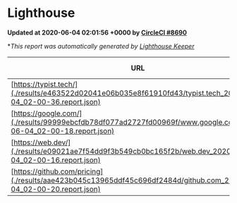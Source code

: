 
# Lighthouse

**Updated at 2020-06-04 02:01:56 +0000 by [CircleCI #8690](https://circleci.com/gh/ItinerisLtd/lighthouse-keeper-example/8690)**

**This report was automatically generated by [Lighthouse Keeper](https://github.com/itinerisltd/lighthouse-keeper)*

| URL | Performance | Accessibility | Best Practices | SEO | PWA | Updated At |
| --- | --- | --- | --- | --- | --- | --- |
| [https://typist.tech/](./results/e463522d02041e06b035e8f61910fd43/typist.tech_2020-06-04_02-00-36.report.json) | 0.9 | 0.92 | 0.92 | 0.99 | 0.57 | 2020-06-04T02:00:36.002Z |
| [https://google.com/](./results/99999ebcfdb78df077ad2727fd00969f/www.google.com_2020-06-04_02-00-18.report.json) | 0.92 | 0.9 | 1 | 0.92 | 0.54 | 2020-06-04T02:00:18.055Z |
| [https://web.dev/](./results/e09021ae7f54dd9f3b549cb0bc165f2b/web.dev_2020-06-04_02-00-16.report.json) | 0.87 | 1 | 1 | 0.99 | 0.96 | 2020-06-04T02:00:16.256Z |
| [https://github.com/pricing](./results/aae423b045c13965ddf45c696df2484d/github.com_2020-06-04_02-00-20.report.json) | 0.47 | 0.96 | 1 | 1 | 0.54 | 2020-06-04T02:00:20.781Z |
